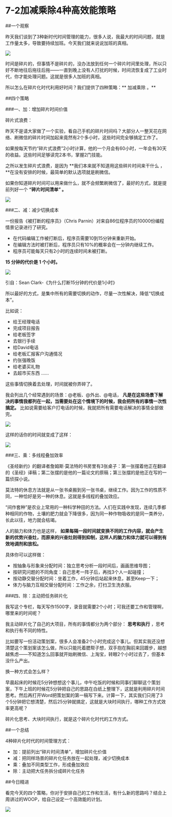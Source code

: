 # 7-2加减乘除4种高效能策略

##一个观察

昨天我们谈到了3种新时代时间管理的能力，很多人说，我最大的时间问题，就是工作量太多，导致要持续加班。今天我们就来说说加班的真相。

![](./_image/WechatIMG61.png)

时间是碎片的，但事情不是碎片的，没办法放到任何一个碎片时间里处理，所以只好不断地往后拖往后拖——一直到晚上没有人打扰的时候，时间流恢复成了工业时代，你才能处理问题。这就是很多人加班的真相。

所以怎么在碎片化时代利用好时间？我们提供了四种策略：** 加减乘除 。**

##四个策略

###一、加：增加碎片时间价值

碎片式浪费：

昨天不是请大家做了一个实验，看自己手机的碎片时间吗？大部分人一整天花在网络、刷微信的碎片时间加起来竟然有2个多小时，这些时间完全够搞定工作了。

如果按每天节约“碎片式浪费”2小时计算，他的一个月会有60小时，一年会有30天的收益。这些时间足够读完2本书，掌握2门技能。

之所以发生碎片式浪费，是因为 **我们本来就不知道用这些碎片时间来干什么 ，**在没有安排的时候，最简单的默认选项就是刷微信。 

如果你知道碎片时间可以用来做什么，就不会频繁刷微信了，最好的方式，就是提前列好一个 **“碎片时间清单” 。**

![](./_image/WechatIMG62.png)

###二、减：减少切换成本

一份报告《被打断的程序员》（Chris Parnin）对来自86位程序员的10000份编程情景记录进行了研究。
- 在代码编辑工作被打断后，程序员需要10到15分钟来重新开始。
- 在编辑方法时被打断后，程序员只有10%的概率会在一分钟内继续工作。
- 程序员可能每天只有2小时的连续时间未被打断。

**15 分钟的代价是 1 个小时。**

![](./_image/WechatIMG63.png)

引自：Sean Clark-《为什么打断15分钟的代价是1小时》

所以最好的方式，是集中所有的需要切换的动作，尽量一次性解决，降低“切换成本”。

比如说：
- 给王经理电话
- 完成项目报告
- 给老板签字
- 去银行手续
- 给David电话
- 给老板汇报客户沟通情况
- 约张强晚饭
- 给老婆买礼物
- 去超市买东西
……

这些事情切换着去处理，时间就被你弄碎了。

我会列出几个经常遇到的场景：@老板、@外出、@电话， **凡是在这些场景下解决的事情我都列在一起，当需要处在这个情境下的时候，我会把所有的事情一次性搞定。** 比如说需要给客户打电话的时候，我就把所有需要电话解决的事情全部做完。

![](./_image/WechatIMG64.png)

这样的话你的时间就变成了这样：

![](./_image/WechatIMG65.png)

###三、乘：多线程叠加效率

《圣经新约》的翻译者詹姆斯·莫法特的书房里有3张桌子：第一张摆着他正在翻译的《圣经》译稿；第二张摆的是他的一篇论文的原稿；第三张摆的是他正在写的一篇侦探小说。

莫法特的休息方法就是从一张书桌搬到另一张书桌，继续工作。因为工作的性质不同，一种恰好是另一种的休息。这就是多线程的叠加效应。

“间作套种”是农业上常用的一种科学种田的方法。人们在实践中发现，连续几季都种相同的作物，土壤的肥力就会下降很多，因为同一种作物吸收的是同一类养分，长此以往，地力就会枯竭。

人的脑力和体力也是这样， **如果每隔一段时间就变换不同的工作内容，就会产生新的优势兴奋灶，而原来的兴奋灶则得到抑制，这样人的脑力和体力就可以得到有效地调剂和放松。**

具体你可以这样做：
- 按抽象与形象来分配时间：独立思考分析一段时间后，画画思维导图；
- 按研究问题的不同角度：自己思考一阵子后，再找3个人一起碰撞；
- 按动静交替分配时间：坐着工作，45分钟后站起来休息，甚至Keep一下；
- 体力与脑力互相交替分配时间：工作之余，打扫卫生洗衣服。

###四、除：主动把任务碎片化

我写这个专栏，每天写作1500字，录音就需要2个小时；可我还要工作和管理啊，哪里来的时间呢？

我主动碎片化了自己的大项目，所有的事情都分为两个部分： **思考和执行** ，思考和执行有不同的特性。 

比如要写一份活动策划案，很多人会准备2个小时完成这个事儿。但其实我还没想清楚这个策划案该怎么做，所以只能托着腮帮子想，双手抱在胸前来回踱步，越想越焦虑——不知道怎么回事就开始刷微信、上淘宝，转眼2个小时过去了，但基本没什么产出。

换一种方式会怎么样？

早晨起床的时候花5分钟想想这个事儿，中午吃饭的时候和同事们聊聊这个策划案，下午上班的时候花5分钟把自己的思路在白纸上整理下，这就是利用碎片时间思考。然后再打开Word把策划案的第一稿写下来。计算一下，其实我们只用了3个5分钟把它想清楚，然后25分钟就搞定，这就是大块时间执行，哪种工作方式效率更高呢？

碎片化思考、大块时间执行，就是这个碎片化时代的工作方式。

##一个总结

4种碎片化时代的时间管理方式：
- 加：提前列出“碎片时间清单”，增加碎片化价值
- 减：把同样场景的碎片化任务放在一起处理，减少切换成本
- 乘：叠加不同类型工作，形成叠加效应
- 除：主动把大任务拆分成碎片化任务

##今日精进

看完今天的四个策略，你对于安排自己的工作和生活，有什么新的思路吗？结合上周讲过的WOOP，给自己设定一个高效能的计划。

![](./_image/WechatIMG66.jpeg)
